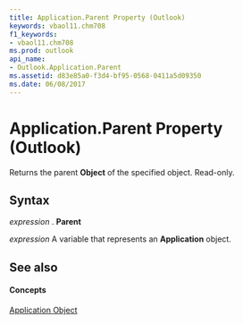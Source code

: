 ```yaml
---
title: Application.Parent Property (Outlook)
keywords: vbaol11.chm708
f1_keywords:
- vbaol11.chm708
ms.prod: outlook
api_name:
- Outlook.Application.Parent
ms.assetid: d83e85a0-f3d4-bf95-0568-0411a5d09350
ms.date: 06/08/2017
---
```



# Application.Parent Property (Outlook)

Returns the parent  **Object** of the specified object. Read-only.


## Syntax

 _expression_ . **Parent**

 _expression_ A variable that represents an **Application** object.


## See also


#### Concepts


[Application Object](Outlook.Application.md)

